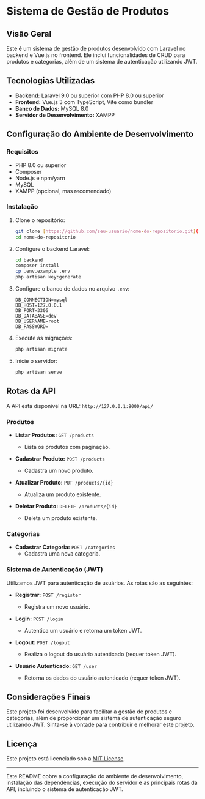 

# Sistema de Gestão de Produtos

## Visão Geral

Este é um sistema de gestão de produtos desenvolvido com Laravel no backend e Vue.js no frontend. Ele inclui funcionalidades de CRUD para produtos e categorias, além de um sistema de autenticação utilizando JWT.

## Tecnologias Utilizadas

- **Backend:** Laravel 9.0 ou superior com PHP 8.0 ou superior
- **Frontend:** Vue.js 3 com TypeScript, Vite como bundler
- **Banco de Dados:** MySQL 8.0
- **Servidor de Desenvolvimento:** XAMPP

## Configuração do Ambiente de Desenvolvimento

### Requisitos

- PHP 8.0 ou superior
- Composer
- Node.js e npm/yarn
- MySQL
- XAMPP (opcional, mas recomendado)

### Instalação

1. Clone o repositório:
   ```bash
   git clone [https://github.com/seu-usuario/nome-do-repositorio.git](https://github.com/MiguelAmoedo/api-produtos-laravel.git)
   cd nome-do-repositorio
   ```

2. Configure o backend Laravel:
   ```bash
   cd backend
   composer install
   cp .env.example .env
   php artisan key:generate
   ```

3. Configure o banco de dados no arquivo `.env`:
   ```env
   DB_CONNECTION=mysql
   DB_HOST=127.0.0.1
   DB_PORT=3306
   DB_DATABASE=dev
   DB_USERNAME=root
   DB_PASSWORD=
   ```

4. Execute as migrações:
   ```bash
   php artisan migrate
   ```

5. Inicie o servidor:
   ```bash
   php artisan serve
   ```



## Rotas da API

A API está disponível na URL: `http://127.0.0.1:8000/api/`

### Produtos

- **Listar Produtos:** `GET /products`
  - Lista os produtos com paginação.

- **Cadastrar Produto:** `POST /products`
  - Cadastra um novo produto.

- **Atualizar Produto:** `PUT /products/{id}`
  - Atualiza um produto existente.

- **Deletar Produto:** `DELETE /products/{id}`
  - Deleta um produto existente.

### Categorias

- **Cadastrar Categoria:** `POST /categories`
  - Cadastra uma nova categoria.

### Sistema de Autenticação (JWT)

Utilizamos JWT para autenticação de usuários. As rotas são as seguintes:

- **Registrar:** `POST /register`
  - Registra um novo usuário.

- **Login:** `POST /login`
  - Autentica um usuário e retorna um token JWT.

- **Logout:** `POST /logout`
  - Realiza o logout do usuário autenticado (requer token JWT).

- **Usuário Autenticado:** `GET /user`
  - Retorna os dados do usuário autenticado (requer token JWT).

## Considerações Finais

Este projeto foi desenvolvido para facilitar a gestão de produtos e categorias, além de proporcionar um sistema de autenticação seguro utilizando JWT. Sinta-se à vontade para contribuir e melhorar este projeto.

## Licença

Este projeto está licenciado sob a [MIT License](LICENSE).

---

Este README cobre a configuração do ambiente de desenvolvimento, instalação das dependências, execução do servidor e as principais rotas da API, incluindo o sistema de autenticação JWT.
